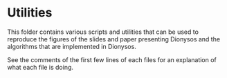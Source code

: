 # Utilities

This folder contains various scripts and utilities that can be used to reproduce the figures of the slides and paper presenting Dionysos and the algorithms that are implemented in Dionysos.

See the comments of the first few lines of each files for an explanation of what each file is doing.

